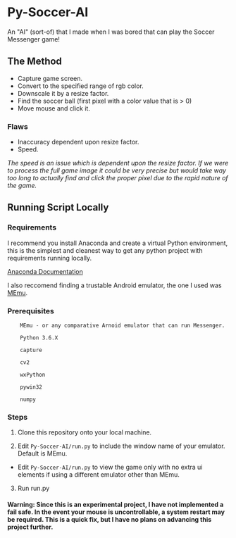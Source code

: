 # Py-Soccer-AI
An "AI" (sort-of) that I made when I was bored that can play the Soccer Messenger game!

## The Method
* Capture game screen.
* Convert to the specified range of rgb color.
* Downscale it by a resize factor.
* Find the soccer ball (first pixel with a color value that is > 0)
* Move mouse and click it.

### Flaws
* Inaccuracy dependent upon resize factor.
* Speed.

_The speed is an issue which is dependent upon the resize factor. If we were to process the full game image it could be very precise but would take way too long to actually find and click the proper pixel due to the rapid nature of the game._

## Running Script Locally

### Requirements
I recommend you install Anaconda and create a virtual Python environment, this is the simplest and cleanest way to get any python project with requirements running locally.

[Anaconda Documentation](https://docs.anaconda.com/anaconda/)

I also reccomend finding a trustable Android emulator, the one I used was [MEmu](https://www.memuplay.com/).

### Prerequisites
```
    MEmu - or any comparative Arnoid emulator that can run Messenger.
    
    Python 3.6.X

    capture
    
    cv2
    
    wxPython
    
    pywin32
    
    numpy
```

### Steps
  1. Clone this repository onto your local machine.
  
  2. Edit ```Py-Soccer-AI/run.py``` to include the window name of your emulator. Default is MEmu.
  
  *  Edit ```Py-Soccer-AI/run.py``` to view the game only with no extra ui elements if using a different emulator other than MEmu.
  
  3. Run run.py 
 
#### Warning: Since this is an experimental project, I have not implemented a fail safe. In the event your mouse is uncontrollable, a system restart may be required. This is a quick fix, but I have no plans on advancing this project further.
